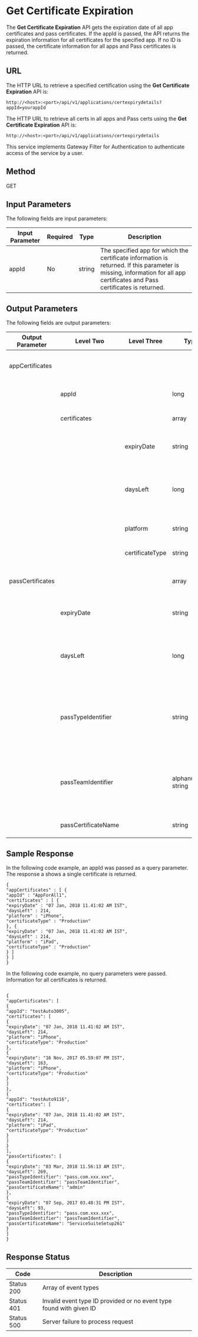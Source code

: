 
# Get Certificate Expiration

The **Get Certificate Expiration** API gets the expiration date of all app certificates and pass certificates. If the appId is passed, the API returns the expiration information for all certificates for the specified app. If no ID is passed, the certificate information for all apps and Pass certificates is returned.

## URL

The HTTP URL to retrieve a specified certification using the **Get Certificate Expiration** API is:

```
http://<host>:<port>/api/v1/applications/certexpirydetails?appId=yourappId
```

The HTTP URL to retrieve all certs in all apps and Pass certs using the **Get Certificate Expiration** API is:

```
http://<host>:<port>/api/v1/applications/certexpirydetails
```

This service implements Gateway Filter for Authentication to authenticate access of the service by a user.

## Method

GET

## Input Parameters

The following fields are input parameters:

| Input Parameter | Required | Type   | Description                                                                                                                                                                |
| --------------- | -------- | ------ | -------------------------------------------------------------------------------------------------------------------------------------------------------------------------- |
| appId           | No       | string | The specified app for which the certificate information is returned. If this parameter is missing, information for all app certificates and Pass certificates is returned. |

## Output Parameters

The following fields are output parameters:

| Output Parameter | Level Two           | Level Three     | Type                | Description                                                                           |
| ---------------- | ------------------- | --------------- | ------------------- | ------------------------------------------------------------------------------------- |
| appCertificates  |                     |                 |                     | An array of information for app certificates                                          |
|                  | appId               |                 | long                | The unique ID assigned to the app.                                                    |
|                  | certificates        |                 | array               | An array of certificate objects.                                                      |
|                  |                     | expiryDate      | string              | The expiration date of the certificate                                                |
|                  |                     | daysLeft        | long                | The number of days remaining before the certificate expires                           |
|                  |                     | platform        | string              | The platform for the app                                                              |
|                  |                     | certificateType | string              | The certificate type                                                                  |
| passCertificates |                     |                 | array               | An array of information for pass certificates.                                        |
|                  | expiryDate          |                 | string              | The expiration date of the certificate                                                |
|                  | daysLeft            |                 | long                | The number of days remaining before the certificate expires.                          |
|                  | passTypeIdentifier  |                 | string              | The ID used to identify a pass that can be generated using Apple developer’s account. |
|                  | passTeamIdentifier  |                 | alphanumeric string | An identifier that is unique to a particular Apple developer account.                 |
|                  | passCertificateName |                 | string              | The name of the certificate.                                                          |

## Sample Response

In the following code example, an appId was passed as a query parameter. The response a shows a single certificate is returned.

```
{
"appCertificates" : [ {
"appId" : "AppForAll1",
"certificates" : [ {
"expiryDate" : "07 Jan, 2018 11.41:02 AM IST",
"daysLeft" : 214,
"platform" : "iPhone",
"certificateType" : "Production"
}, {
"expiryDate" : "07 Jan, 2018 11.41:02 AM IST",
"daysLeft" : 214,
"platform" : "iPad",
"certificateType" : "Production"
} ]
} ]
}

```

In the following code example, no query parameters were passed. Information for all certificates is returned.

```

{
"appCertificates": [
{
"appId": "testAuto3005",
"certificates": [
{
"expiryDate": "07 Jan, 2018 11.41:02 AM IST",
"daysLeft": 214,
"platform": "iPhone",
"certificateType": "Production"
},
{
"expiryDate": "16 Nov, 2017 05.59:07 PM IST",
"daysLeft": 163,
"platform": "iPhone",
"certificateType": "Production"
}
]
},
{
"appId": "testAuto9116",
"certificates": [
{
"expiryDate": "07 Jan, 2018 11.41:02 AM IST",
"daysLeft": 214,
"platform": "iPad",
"certificateType": "Production"
}
]
}
],
"passCertificates": [
{
"expiryDate": "03 Mar, 2018 11.56:13 AM IST",
"daysLeft": 269,
"passTypeIdentifier": "pass.com.xxx.xxx",
"passTeamIdentifier": "passTeamIdentifier",
"passCertificateName": "admin"
},
{
"expiryDate": "07 Sep, 2017 03.48:31 PM IST",
"daysLeft": 93,
"passTypeIdentifier": "pass.com.xxx.xxx",
"passTeamIdentifier": "passTeamIdentifier",
"passCertificateName": "ServiceSuiteSetup261"
}
]
}

```

## Response Status

| Code       | Description                                                         |
| ---------- | ------------------------------------------------------------------- |
| Status 200 | Array of event types                                                |
| Status 401 | Invalid event type ID provided or no event type found with given ID |
| Status 500 | Server failure to process request                                   |
